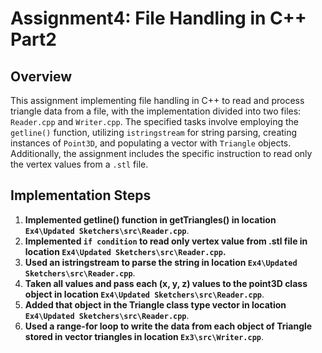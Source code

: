 # Assignment4: File Handling in C++ Part2

## Overview
This assignment  implementing file handling in C++ to read and process triangle data from a file, with the implementation divided into two files: `Reader.cpp` and `Writer.cpp`. The specified tasks involve employing the `getline()` function, utilizing `istringstream` for string parsing, creating instances of `Point3D`, and populating a vector with `Triangle` objects. Additionally, the assignment includes the specific instruction to read only the vertex values from a `.stl` file.

## Implementation Steps

1. **Implemented getline() function in getTriangles() in location `Ex4\Updated Sketchers\src\Reader.cpp`**.
2. **Implemented `if condition`  to read only vertex value from .stl file in location `Ex4\Updated Sketchers\src\Reader.cpp`.**
3. **Used an istringstream to parse the string in location `Ex4\Updated Sketchers\src\Reader.cpp`**.
4. **Taken all values and pass each (x, y, z) values to the point3D class object in location `Ex4\Updated Sketchers\src\Reader.cpp`**.
5. **Added that object in the Triangle class type vector in location `Ex4\Updated Sketchers\src\Reader.cpp`**.
6. **Used a range-for loop to write the data from each object of Triangle stored in vector triangles in location `Ex3\src\Writer.cpp`**.

